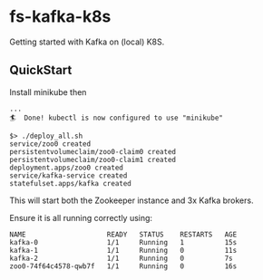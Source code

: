 # fs-kafka-k8s

Getting started with Kafka on (local) K8S.

## QuickStart

Install minikube then

```$> minikube start\n
...
🏄  Done! kubectl is now configured to use "minikube"
```

```$> cd fs-kafka-k8s
$> ./deploy_all.sh
service/zoo0 created
persistentvolumeclaim/zoo0-claim0 created
persistentvolumeclaim/zoo0-claim1 created
deployment.apps/zoo0 created
service/kafka-service created
statefulset.apps/kafka created
```

This will start both the Zookeeper instance and 3x Kafka brokers.

Ensure it is all running correctly using:

```$> kubectl get pods
NAME                    READY   STATUS    RESTARTS   AGE
kafka-0                 1/1     Running   1          15s
kafka-1                 1/1     Running   0          11s
kafka-2                 1/1     Running   0          7s
zoo0-74f64c4578-qwb7f   1/1     Running   0          16s
```
